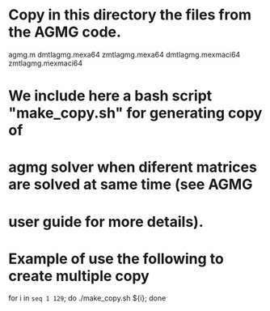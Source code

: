 # Copy in this directory the files from the AGMG code.

agmg.m
dmtlagmg.mexa64
zmtlagmg.mexa64
dmtlagmg.mexmaci64
zmtlagmg.mexmaci64


# We include here a bash script "make_copy.sh" for generating copy of
# agmg solver when diferent matrices are solved at same time (see AGMG
# user guide for more details).
# 
# Example of use the following to create multiple copy

for i in `seq 1 129`; do ./make_copy.sh ${i}; done 

